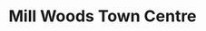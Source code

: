 ---
title: "Mill Woods Town Centre"
url: /edmonton/mill-woods-town-centre/
shop: Einkaufszentrum
---